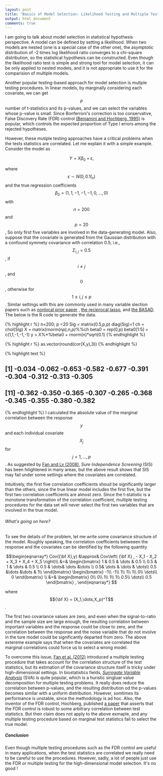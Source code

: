 ```yaml
---
layout: post
title: "Basics of Model Selection: Likelihood Testing and Multiple Testing"
output: html_document
comments: true
---
```

  I am going to talk about model selection in statistical hypothesis perspective. A model can be defined by setting a likelihood. When two models are nested (one is a special case of the other one), the asymptotic distribution of -2 times log likelihood ratio converges to a chi-square distribution, so the statistical hypothesis can be constructed. Even though the likelihood ratio test is simple and strong tool for model selection, it can be only applied to nested models, and it is not appropriate to use it for the comparision of multiple models.
  
  Another popular testing-based approach for model selection is mutiple testing procedures. In linear models, by marginally considering each covariate, we can get $$p$$ number of t-statistics and its p-values, and we can select the variables whose p-value is small. Since Bonferroni's correction is too conservative, False Discovery Rate (FDR) control [(Benjamini and Hochberg, 1995)](http://www.math.tau.ac.il/~ybenja/MyPapers/benjamini_hochberg1995.pdf) is popular, which controls the expected proportion of Type I errors among the rejected hypotheses.
  
   However, these mutiple testing approaches have a critical problems when the tests statistics are correlated. Let me explain it with a simple example. Consider the model as 
   
   $$Y = X\beta_0 + \epsilon,$$   
   
   where $$\epsilon \sim N(0,0.1 I_n)$$ and the true regression coefficients $$\beta_0 = (1,1,-1,-1,-1,0,\dots,0)$$ with $$n=200$$ and $$p=20$$, So only first five variables are involved in the data-generating model. Also, suppose that the covariate is generated from the Gaussian distribution with a confound symmety covariance with correlation 0.5; i.e., $$\Sigma_{i,j}=0.5$$, if $$i\neq j$$, and $$0$$, otherwise for $$1\leq i,j\leq p$$. Similar settings with this are commonly used in many variable slection papers such as  [nonlocal prior paper](http://www.ncbi.nlm.nih.gov/pmc/articles/PMC3867525/) , [the reciprocal lasso](http://www.tandfonline.com/doi/abs/10.1080/01621459.2014.984812), and [the BASAD](https://arxiv.org/pdf/1405.6545.pdf). The below is the R code to generate the data. 

{% highlight r %}
n=200; p =20
Sig = matrix(0.5,p,p)
diag(Sig)=1
ch = chol(Sig)
X = matrix(rnorm(n*p),n,p)%*%ch
beta0 = rep(0,p)
beta0[1:5] = c(1,1,-1,-1,-1)
y = X%*%beta0 + rnorm(n)*sqrt(0.1)
{% endhighlight %}

{% highlight r %}
as.vector(round(cor(X,y),3))
{% endhighlight %}



{% highlight text %}
##  [1] -0.034 -0.062 -0.653 -0.582 -0.677 -0.391 -0.304 -0.312 -0.313 -0.305
## [11] -0.362 -0.350 -0.365 -0.307 -0.265 -0.368 -0.345 -0.355 -0.380 -0.382
{% endhighlight %}
  I calculated the absolute value of the marginal correlation between the response $$y$$ and each individual covariate $$X_j$$ for $$j=1,\dots,p$$. As suggested by [Fan and Lv (2008)](http://orfe.princeton.edu/~jqfan/papers/06/SIS.pdf), *Sure Independence Screening* (SIS) has been hilightened in many areas, but the above result shows that SIS may fail under some  settings where the covariates are correlated. 

   Intuitively, the first five correlation coefficients shoud be significantly larger than the others, since the true linear model includes the first five, but the first two correlation coefficients are almost zero. Since the t-statistic is a monotone transformation of the correlation coefficient, multiple testing procedures for the data set will never select the first two variables that are involved in the true model.

###### What's going on here? 

To see the details of the problem, let me write some covariance structure of the model. Roughly speaking, the correlation coefficients betweeen the response and the covariates can be identified by the following quantity

$$\begin{eqnarray*} 
Cov({\bf X},y) &\approx&  Cov\left( {\bf X} , - X_1 - X_2 + X_3 + X_4 + X_5 \right)\\
&=&  \begin{bmatrix}
1 & 0.5 & \dots & 0.5 \\
0.5 & 1 & \dots & 0.5 \\
0.5 & \dots& \dots &\dots \\
0.5& \dots  &  \dots & \dots\\
0.5 &\dots &\dots & 1\\
\end{bmatrix}
\begin{bmatrix}
-1\\
-1\\
1\\
1\\
1\\
0\\
\dots\\
0
\end{bmatrix}
\\
&=&
\begin{bmatrix}
0\\
0\\
1\\
1\\
1\\
0.5\\
\dots\\
0.5
\end{bmatrix}
,
\end{eqnarray*}
$$

where $${\bf X} = (X_1,\dots,X_p)^T$$.

   The first two covariance values are zero, and  even when the signal-to-ratio and the sample size are large enough, the resulting correlation between important variables and the response could be close to zero, and the correlation between the response and the noise variable that do not involve in the ture model could be significantly departed from zero. The above extereme example says that when the covariates are correlated the marginal correlations could force us  to select a wrong model.

   To overcome this issue, [Fan et al. (2012)](https://orfe.princeton.edu/~jqfan/papers/12/FDP-JASA.pdf) introduced a multiple testing procedure that takes account for the correlation structure of the test statistics, but its estimation of  the  covariance structure itself is tricky under high-dimensional settings. In biostatistics fields, [*Surrogate Variable Analysis*](http://journals.plos.org/plosgenetics/article?id=10.1371/journal.pgen.0030161) (SVA) is quite popular, which is a huristic singluar value decomposition for multiple testing problems. It really does reduce the correlation between p-values, and the resulting distribution od the p-values becomes similar with a uniform distribution. However, somtimes its performance is unstable, since the methodology is ad hoc. Also, the inventor of the FDR control, Hochberg, published [a paper](https://projecteuclid.org/euclid.aos/1013699998) that asserts that  the FDR control is robust to some arbitrary correlation between test statistics. But their claim does not apply to the above exmaple, and any multiple testing procedure based on marginal test statistics fail to select the true model.
   
##### Conclusion
  
  Even though multiple testing procedures such as the FDR control are useful in many applications, when the test statistics are correlated we really need to be careful to use the procedures. However, sadly, a lot of people just use the FDR or multiple testing for the high-dimensional model selection. It's no good !
 
 
 

